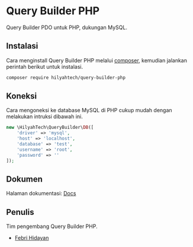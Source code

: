 # Query Builder PHP

Query Builder PDO untuk PHP, dukungan MySQL.

## Instalasi
Cara menginstall Query Builder PHP melalui [composer](http://getcomposer.org), kemudian jalankan perintah berikut untuk instalasi.

```sh
composer require hilyahtech/query-builder-php
```

## Koneksi
Cara mengoneksi ke database MySQL di PHP cukup mudah dengan melakukan intruksi dibawah ini.

```php
new \HilyahTech\QueryBuilder\DB([
    'driver' => 'mysql',
    'host' => 'localhost',
    'database' => 'test',
    'username' => 'root',
    'password' => ''
]);
```

## Dokumen
Halaman dokumentasi: [Docs](https://github.com/hilyahtech/query-builder-php/blob/master/DOCS.md)

## Penulis
Tim pengembang Query Builder PHP.
- [Febri Hidayan](mailto:febrihidayan20@gmail.com)